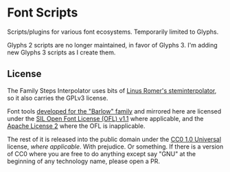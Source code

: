 # Font Scripts

Scripts/plugins for various font ecosystems. Temporarily limited to Glyphs.

Glyphs 2 scripts are no longer maintained, in favor of Glyphs 3. I'm adding new Glyphs 3 scripts as I create them. 

## License

The Family Steps Interpolator uses bits of [Linus Romer's steminterpolator]( https://github.com/linusromer/steminterpolation), so it also carries the GPLv3 license. 

Font tools [developed for the "Barlow" family](https://github.com/jpt/barlow/tree/master/tools) and mirrored here are licensed under the [SIL Open Font License (OFL) v1.1](https://scripts.sil.org/cms/scripts/page.php?item_id=OFL_web) where applicable, and the [Apache License 2](http://www.apache.org/licenses/LICENSE-2.0) where the OFL is inapplicable.

The rest of it is released into the public domain under the [CC0 1.0 Universal](https://creativecommons.org/publicdomain/zero/1.0/) license, _where applicable_. With prejudice. Or something. If there is a version of CC0 where you are free to do anything except say "GNU" at the beginning of any technology name, please open a PR. 
